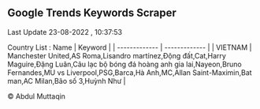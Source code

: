

## Google Trends Keywords Scraper 
 
Last Update 23-08-2022 , 10:37:53

Country List :
 Name  | Keyword |
| ------------- | ------------- |
| VIETNAM | Manchester United,AS Roma,Lisandro martínez,Động đất,Cat,Harry Maguire,Đặng Luân,Câu lạc bộ bóng đá hoàng anh gia lai,Nayeon,Bruno Fernandes,MU vs Liverpool,PSG,Barca,Hà Anh,MC,Allan Saint-Maximin,Bat man,AC Milan,Bão số 3,Huỳnh Như |



© Abdul Muttaqin 
